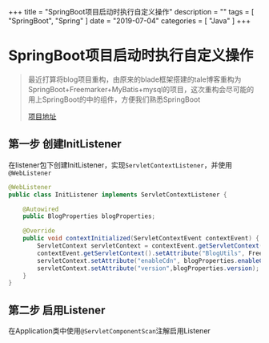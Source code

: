 +++
title = "SpringBoot项目启动时执行自定义操作"
description = ""
tags = [
    "SpringBoot",
    "Spring"
]
date = "2019-07-04"
categories = [
	"Java"
]
+++
# SpringBoot项目启动时执行自定义操作

> 最近打算将blog项目重构，由原来的blade框架搭建的tale博客重构为SpringBoot+Freemarker+MyBatis+mysql的项目，这次重构会尽可能的用上SpringBoot的中的组件，方便我们熟悉SpringBoot
>
> [项目地址](<https://github.com/Heemooo/blog>)

## 第一步 创建InitListener

在listener包下创建InitListener，实现`ServletContextListener`，并使用`@WebListener`	

```java
@WebListener
public class InitListener implements ServletContextListener {

    @Autowired
    public BlogProperties blogProperties;

    @Override
    public void contextInitialized(ServletContextEvent contextEvent) {
        ServletContext servletContext = contextEvent.getServletContext();
        contextEvent.getServletContext().setAttribute("BlogUtils", FreemarkerUtils.useStaticPacker(BlogUtils.class.getName()));
        servletContext.setAttribute("enableCdn", blogProperties.enableCdn);
        servletContext.setAttribute("version",blogProperties.version);
    }
}
```

## 第二步 启用Listener

在Application类中使用`@ServletComponentScan`注解启用Listener